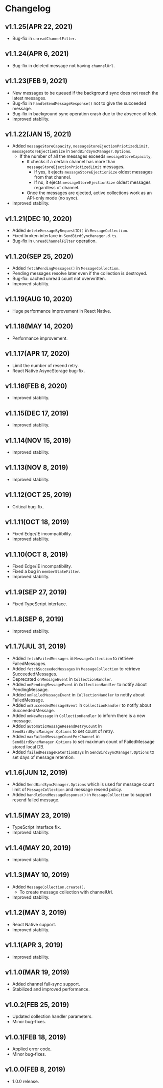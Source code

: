# Changelog

## v1.1.25(APR 22, 2021)

- Bug-fix in `unreadChannelFilter`.

## v1.1.24(APR 6, 2021)

- Bug-fix in deleted message not having `channelUrl`.

## v1.1.23(FEB 9, 2021)

- New messages to be queued if the background sync does not reach the latest messages.
- Bug-fix in `handleSendMessageResponse()` not to give the succeeded message.
- Bug-fix in background sync operation crash due to the absence of lock.
- Improved stability.

## v1.1.22(JAN 15, 2021)

- Added `messageStoreCapacity`, `messageStoreEjectionPriotizedLimit`, `messageStoreEjectionSize` in `SendBirdSyncManager.Options`.
  - If the number of all the messages exceeds `messageStoreCapacity`,
    - It checks if a certain channel has more than `messageStoreEjectionPriotizedLimit` messages.
      - If yes, it ejects `messageStoreEjectionSize` oldest messages from that channel.
      - If no, it ejects `messageStoreEjectionSize` oldest messages regardless of channel.
    - Once the messages are ejected, active collections work as an API-only mode (no sync).
- Improved stability.

## v1.1.21(DEC 10, 2020)

- Added `deleteMessageByRequestID()` in `MessageCollection`.
- Fixed broken interface in `SendBirdSyncManager.d.ts`.
- Bug-fix in `unreadChannelFilter` operation.

## v1.1.20(SEP 25, 2020)

- Added `fetchPendingMessages()` in `MessageCollection`.
- Pending messages resolve later even if the collection is destroyed.
- Bug-fix: cached unread count not overwritten.
- Improved stability.

## v1.1.19(AUG 10, 2020)

- Huge performance improvement in React Native.

## v1.1.18(MAY 14, 2020)

- Performance improvement.

## v1.1.17(APR 17, 2020)

- Limit the number of resend retry.
- React Native AsyncStorage bug-fix.

## v1.1.16(FEB 6, 2020)

- Improved stability.

## v1.1.15(DEC 17, 2019)

- Improved stability.

## v1.1.14(NOV 15, 2019)

- Improved stability.

## v1.1.13(NOV 8, 2019)

- Improved stability.

## v1.1.12(OCT 25, 2019)

- Critical bug-fix.

## v1.1.11(OCT 18, 2019)

- Fixed Edge/IE incompatibility.
- Improved stability.

## v1.1.10(OCT 8, 2019)

- Fixed Edge/IE incompatibility.
- Fixed a bug in `memberStateFilter`.
- Improved stability.

## v1.1.9(SEP 27, 2019)

- Fixed TypeScript interface.

## v1.1.8(SEP 6, 2019)

- Improved stability.

## v1.1.7(JUL 31, 2019)

- Added `fetchFailedMessages` in `MessageCollection` to retrieve FailedMessages.
- Added `fetchSucceededMessages` in `MessageCollection` to retrieve SucceededMessages.
- Deprecated `onMessageEvent` in `CollectionHandler`.
- Added `onPendingMessageEvent` in `CollectionHandler` to notify about PendingMessage.
- Added `onFailedMessageEvent` in `CollectionHandler` to notify about FailedMessage.
- Added `onSucceededMessageEvent` in `CollectionHandler` to notify about SucceededMessage.
- Added `onNewMessage` in `CollectionHandler` to inform there is a new message.
- Added `automaticMessageResendRetryCount` in `SendBirdSyncManager.Options` to set count of retry.
- Added `maxFailedMessageCountPerChannel` in `SendBirdSyncManager.Options` to set maximum count of FailedMessage stored local DB.
- Added `failedMessageRetentionDays` in `SendBirdSyncManager.Options` to set days of message retention.

## v1.1.6(JUN 12, 2019)

- Added `SendBirdSyncManager.Options` which is used for message count limit of `MessageCollection` and message resend policy.
- Added `handleSendMessageResponse()` in `MessageCollection` to support resend failed message.

## v1.1.5(MAY 23, 2019)

- TypeScript interface fix.
- Improved stability.

## v1.1.4(MAY 20, 2019)

- Improved stability.

## v1.1.3(MAY 10, 2019)

- Added `MessageCollection.create()`.
  - To create message collection with channelUrl.
- Improved stability.

## v1.1.2(MAY 3, 2019)

- React Native support.
- Improved stability.

## v1.1.1(APR 3, 2019)

- Improved stability.

## v1.1.0(MAR 19, 2019)

- Added channel full-sync support.
- Stabilized and improved performance.

## v1.0.2(FEB 25, 2019)

- Updated collection handler parameters.
- Minor bug-fixes.

## v1.0.1(FEB 18, 2019)

- Applied error code.
- Minor bug-fixes.

## v1.0.0(FEB 8, 2019)

- 1.0.0 release.
